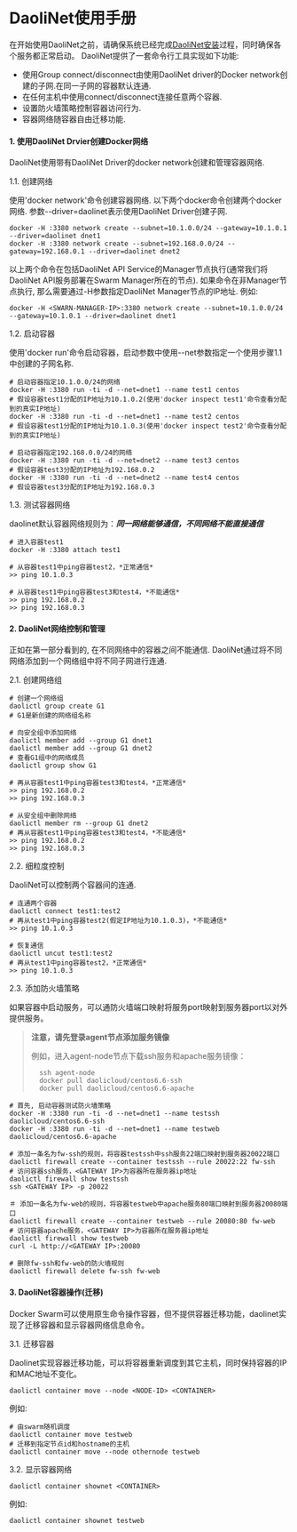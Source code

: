 DaoliNet使用手册
=========

在开始使用DaoliNet之前，请确保系统已经完成[DaoliNet安装](中文安装文档.md)过程，同时确保各个服务都正常启动。
DaoliNet提供了一套命令行工具实现如下功能:

* 使用Group connect/disconnect由使用DaoliNet driver的Docker network创建的子网.在同一子网的容器默认连通.
* 在任何主机中使用connect/disconnect连接任意两个容器.
* 设置防火墙策略控制容器访问行为.
* 容器网络随容器自由迁移功能.

#### 1. 使用DaoliNet Drvier创建Docker网络

DaoliNet使用带有DaoliNet Driver的docker network创建和管理容器网络.

1.1. 创建网络

使用'docker network'命令创建容器网络. 以下两个docker命令创建两个docker网络. 参数--driver=daolinet表示使用DaoliNet Driver创建子网.

    docker -H :3380 network create --subnet=10.1.0.0/24 --gateway=10.1.0.1 --driver=daolinet dnet1
    docker -H :3380 network create --subnet=192.168.0.0/24 --gateway=192.168.0.1 --driver=daolinet dnet2

以上两个命令在包括DaoliNet API Service的Manager节点执行(通常我们将DaoliNet API服务部署在Swarm Manager所在的节点). 如果命令在非Manager节点执行, 那么需要通过-H参数指定DaoliNet Manager节点的IP地址. 例如:

    docker -H <SWARN-MANAGER-IP>:3380 network create --subnet=10.1.0.0/24 --gateway=10.1.0.1 --driver=daolinet dnet1

1.2. 启动容器

使用'docker run'命令启动容器，启动参数中使用--net参数指定一个使用步骤1.1中创建的子网名称.

    # 启动容器指定10.1.0.0/24的网络
    docker -H :3380 run -ti -d --net=dnet1 --name test1 centos
    # 假设容器test1分配的IP地址为10.1.0.2(使用'docker inspect test1'命令查看分配到的真实IP地址)
    docker -H :3380 run -ti -d --net=dnet1 --name test2 centos
    # 假设容器test1分配的IP地址为10.1.0.3(使用'docker inspect test2'命令查看分配到的真实IP地址)

    # 启动容器指定192.168.0.0/24的网络
    docker -H :3380 run -ti -d --net=dnet2 --name test3 centos
    # 假设容器test3分配的IP地址为192.168.0.2
    docker -H :3380 run -ti -d --net=dnet2 --name test4 centos
    # 假设容器test3分配的IP地址为192.168.0.3

1.3. 测试容器网络

daolinet默认容器网络规则为：***同一网络能够通信，不同网络不能直接通信***

    # 进入容器test1
    docker -H :3380 attach test1

    # 从容器test1中ping容器test2，*正常通信*
    >> ping 10.1.0.3

    # 从容器test1中ping容器test3和test4，*不能通信*
    >> ping 192.168.0.2
    >> ping 192.168.0.3

#### 2. DaoliNet网络控制和管理

正如在第一部分看到的, 在不同网络中的容器之间不能通信. DaoliNet通过将不同网络添加到一个网络组中将不同子网进行连通.

2.1. 创建网络组

    # 创建一个网络组
    daolictl group create G1
    # G1是新创建的网络组名称

    # 向安全组中添加网络
    daolictl member add --group G1 dnet1
    daolictl member add --group G1 dnet2
    # 查看G1组中的网络成员
    daolictl group show G1

    # 再从容器test1中ping容器test3和test4，*正常通信*
    >> ping 192.168.0.2
    >> ping 192.168.0.3

    # 从安全组中删除网络
    daolictl member rm --group G1 dnet2
    # 再从容器test1中ping容器test3和test4，*不能通信*
    >> ping 192.168.0.2
    >> ping 192.168.0.3

2.2. 细粒度控制

DaoliNet可以控制两个容器间的连通.

    # 连通两个容器
    daolictl connect test1:test2
    # 再从test1中ping容器test2(假定IP地址为10.1.0.3)，*不能通信*
    >> ping 10.1.0.3

    # 恢复通信
    daolictl uncut test1:test2
    # 再从test1中ping容器test2，*正常通信*
    >> ping 10.1.0.3

2.3. 添加防火墙策略

如果容器中启动服务，可以通防火墙端口映射将服务port映射到服务器port以对外提供服务。

> **注意，请先登录agent节点添加服务镜像**
>
> 例如，进入agent-node节点下载ssh服务和apache服务镜像：
>
>       ssh agent-node
>       docker pull daolicloud/centos6.6-ssh
>       docker pull daolicloud/centos6.6-apache

    # 首先, 启动容器测试防火墙策略
    docker -H :3380 run -ti -d --net=dnet1 --name testssh daolicloud/centos6.6-ssh
    docker -H :3380 run -ti -d --net=dnet1 --name testweb daolicloud/centos6.6-apache

    # 添加一条名为fw-ssh的规则，将容器testssh中ssh服务22端口映射到服务器20022端口
    daolictl firewall create --container testssh --rule 20022:22 fw-ssh
    # 访问容器ssh服务，<GATEWAY IP>为容器所在服务器ip地址
    daolictl firewall show testssh
    ssh <GATEWAY IP> -p 20022

    ＃ 添加一条名为fw-web的规则，将容器testweb中apache服务80端口映射到服务器20080端口
    daolictl firewall create --container testweb --rule 20080:80 fw-web
    # 访问容器apache服务，<GATEWAY IP>为容器所在服务器ip地址
    daolictl firewall show testweb
    curl -L http://<GATEWAY IP>:20080

    # 删除fw-ssh和fw-web的防火墙规则
    daolictl firewall delete fw-ssh fw-web

#### 3. DaoliNet容器操作(迁移)

Docker Swarm可以使用原生命令操作容器，但不提供容器迁移功能，daolinet实现了迁移容器和显示容器网络信息命令。

3.1. 迁移容器

Daolinet实现容器迁移功能，可以将容器重新调度到其它主机，同时保持容器的IP和MAC地址不变化。

	daolictl container move --node <NODE-ID> <CONTAINER>

例如:

	# 由swarm随机调度
	daolictl container move testweb
	# 迁移到指定节点id和hostname的主机
	daolictl container move --node othernode testweb

3.2. 显示容器网络

	daolictl container shownet <CONTAINER>

例如:

	daolictl container shownet testweb

